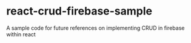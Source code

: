 # react-crud-firebase-sample
A sample code for future references on implementing CRUD in firebase within react
